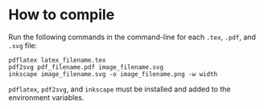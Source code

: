 # How to compile

Run the following commands in the command-line for each `.tex`, `.pdf`, and `.svg` file:

```console
pdflatex latex_filename.tex
pdf2svg pdf_filename.pdf image_filename.svg
inkscape image_filename.svg -o image_filename.png -w width
```

`pdflatex`, `pdf2svg`, and `inkscape` must be installed and added to the environment variables.

